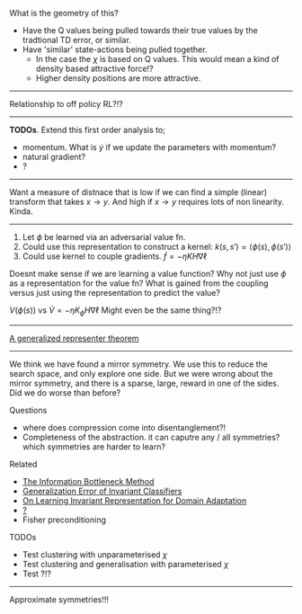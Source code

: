 
What is the geometry of this?
- Have the Q values being pulled towards their true values by the tradtional TD error, or similar.
- Have 'similar' state-actions being pulled together.
  - In the case the $\chi$ is based on Q values. This would mean a kind of density based attractive force!?
  - Higher density positions are more attractive.

***

Relationship to off policy RL?!?

***
__TODOs__. Extend this first order analysis to;
- momentum. What is $\dot y$ if we update the parameters with momentum?
- natural gradient?
- ?

***
Want a measure of distnace that is low if we can find a simple (linear) transform that takes $x\to y$. And high if $x\to y$ requires lots of non linearity. Kinda.

***
1. Let $\phi$ be learned via an adversarial value fn.
2. Could use this representation to construct a kernel: $k(s, s') = \langle \phi(s), \phi(s') \rangle$
3. Could use kernel to couple gradients. $\dot f = -\eta KH\nabla \ell$

Doesnt make sense if we are learning a value function? Why not just use $\phi$ as a representation for the value fn? What is gained from the coupling versus just using the representation to predict the value?

$V(\phi(s))$ vs $\dot V = -\eta K_{\phi}H\nabla \ell$
Might even be the same thing?!?

***

[A generalized representer theorem](https://citeseerx.ist.psu.edu/viewdoc/download;jsessionid=FF17282B5B5DAAB20E1CFD46D3A77B05?doi=10.1.1.42.8617&rep=rep1&type=pdf)

***

We think we have found a mirror symmetry. We use this to reduce the search space, and only explore one side. But we were wrong about the mirror symmetry, and there is a sparse, large, reward in one of the sides. Did we do worse than before?


Questions
- where does compression come into disentanglement?!
- Completeness of the abstraction. it can caputre any / all symmetries? which symmetries are harder to learn?

Related

- [The Information Bottleneck Method](https://www.cs.huji.ac.il/labs/learning/Papers/allerton.pdf)
- [Generalization Error of Invariant Classifiers](https://arxiv.org/abs/1610.04574)
- [On Learning Invariant Representation for Domain Adaptation](https://arxiv.org/abs/1901.09453)
- [?](?)
- Fisher preconditioning

TODOs
- Test clustering with unparameterised $\chi$
- Test clustering and generalisation with parameterised $\chi$
- Test ?!?


***

Approximate symmetries!!!

